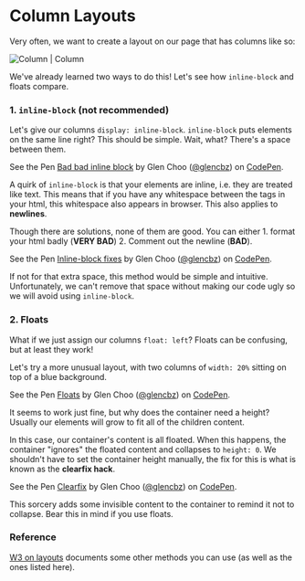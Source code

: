 # Column Layouts

Very often, we want to create a layout on our page that has columns like so:

![Column | Column](http://kb4dev.com/images/68)

We've already learned two ways to do this! Let's see how `inline-block` and floats compare.

### 1. `inline-block` (not recommended)

Let's give our columns `display: inline-block`. `inline-block` puts elements on the same line right? This should be simple. Wait, what? There's a space between them.

<p data-height="265" data-theme-id="0" data-slug-hash="kkkqZv" data-default-tab="css,result" data-user="glencbz" data-embed-version="2" class="codepen">See the Pen <a href="http://codepen.io/glencbz/pen/kkkqZv/">Bad bad inline block</a> by Glen Choo (<a href="http://codepen.io/glencbz">@glencbz</a>) on <a href="http://codepen.io">CodePen</a>.</p>
<script async src="//assets.codepen.io/assets/embed/ei.js"></script>

A quirk of `inline-block` is that your elements are inline, i.e. they are treated like text. This means that if you have any whitespace between the tags in your html, this whitespace also appears in browser. This also applies to **newlines**.

Though there are solutions, none of them are good. You can either 1. format your html badly (**VERY BAD**) 2. Comment out the newline (**BAD**).

<p data-height="265" data-theme-id="0" data-slug-hash="ZppPjo" data-default-tab="html,result" data-user="glencbz" data-embed-version="2" class="codepen">See the Pen <a href="http://codepen.io/glencbz/pen/ZppPjo/">Inline-block fixes</a> by Glen Choo (<a href="http://codepen.io/glencbz">@glencbz</a>) on <a href="http://codepen.io">CodePen</a>.</p>
<script async src="//assets.codepen.io/assets/embed/ei.js"></script>

If not for that extra space, this method would be simple and intuitive. Unfortunately, we can't remove that space without making our code ugly so we will avoid using `inline-block`.

### 2. Floats

What if we just assign our columns `float: left`? Floats can be confusing, but at least they work!

Let's try a more unusual layout, with two columns of `width: 20%` sitting on top of a blue background.

<p data-height="265" data-theme-id="0" data-slug-hash="WGGmaj" data-default-tab="css,result" data-user="glencbz" data-embed-version="2" class="codepen">See the Pen <a href="http://codepen.io/glencbz/pen/WGGmaj/">Floats</a> by Glen Choo (<a href="http://codepen.io/glencbz">@glencbz</a>) on <a href="http://codepen.io">CodePen</a>.</p>
<script async src="//assets.codepen.io/assets/embed/ei.js"></script>

It seems to work just fine, but why does the container need a height? Usually our elements will grow to fit all of the children content.

In this case, our container's content is all floated. When this happens, the container "ignores" the floated content and collapses to `height: 0`. We shouldn't have to set the container height manually, the fix for this is what is known as the **clearfix hack**.

<p data-height="265" data-theme-id="0" data-slug-hash="kkkqzJ" data-default-tab="css,result" data-user="glencbz" data-embed-version="2" class="codepen">See the Pen <a href="http://codepen.io/glencbz/pen/kkkqzJ/">Clearfix</a> by Glen Choo (<a href="http://codepen.io/glencbz">@glencbz</a>) on <a href="http://codepen.io">CodePen</a>.</p>
<script async src="//assets.codepen.io/assets/embed/ei.js"></script>

This sorcery adds some invisible content to the container to remind it not to collapse. Bear this in mind if you use floats.

### Reference

[W3 on layouts](http://www.w3schools.com/html/html_layout.asp) documents some other methods you can use (as well as the ones listed here).

